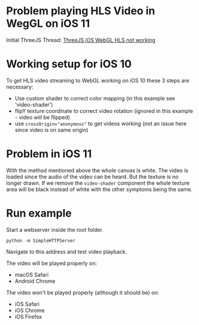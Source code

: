 # Problem playing HLS Video in WegGL on iOS 11

Initial ThreeJS Thread:
[ThreeJS iOS WebGL HLS not working](https://github.com/mrdoob/three.js/issues/9754)

# Working setup for iOS 10

To get HLS video streaming to WebGL working on iOS 10 these 3 steps are necessary:

* Use custom shader to correct color mapping (in this example see 'video-shader')
* flipY texture coordinate to correct video rotation (ignored in this example - video will be flipped)
* use `crossOrigin="anonymous"` to get videos working (not an issue here since video is on same origin)

# Problem in iOS 11

With the method mentioned above the whole canvas is white.
The video is loaded since the audio of the video can be heard.
But the texture is no longer drawn.
If we remove the `video-shader` component the whole texture area will be black instead of white with the other symptoms being the same.

# Run example

Start a webserver inside the root folder.

`python -m SimpleHTTPServer`

Navigate to this address and test video playback.

The video will be played properly on:

* macOS Safari
* Android Chrome

The video won't be played properly (although it should be) on:

* iOS Safari
* iOS Chrome
* iOS Firefox
